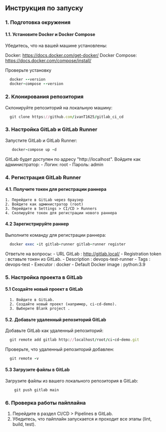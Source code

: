 <h2>Инструкция по запуску</h2>

<h3>1. Подготовка окружения</h3>

<h4>1.1. Установите Docker и Docker Compose</h4>
  Убедитесь, что на вашей машине установлены:

  Docker: https://docs.docker.com/get-docker/
  Docker Compose: https://docs.docker.com/compose/install/

  Проверьте установку
  ```ruby
    docker --version
    docker-compose --version
  ```

<h3>2. Клонирования репозитория</h3>
  Склонируйте репозиторий на локальную машину:
  
  ```ruby
    git clone https://github.com/ivanT1625/gitlab_ci_cd
  ```
      
<h3>3. Настройка GitLab и GitLab Runner</h3>
  Запустите GitLab и GitLab Runner:
    
   ```ruby
      docker-compose up -d
   ```
    
  GitLab будет доступен по адресу "http://localhost". Войдите как администратор:
       - Логин: root
       - Пароль: admin
       
<h3>4. Регистрация GitLab Runner</h3>
  <h4>4.1. Получите токен для регистрации раннера</h4>
  
    1. Перейдите в GitLab через браузер
    2. Войдите как администратор (root)
    3. Перейдите в Settings > CI/CD > Runners
    4. Скопируйте токен для регистрации нового раннера

  <h4>4.2 Зарегистрируйте раннер</h4>
    Выполните команду для регистрации раннера:
    
  ```ruby
    docker exec -it gitlab-runner gitlab-runner register
  ```
  Ответьте на вопросы:
      - URL GitLab : http://gitlab.local/
      - Registration token : вставьте токен из GitLab.
      - Description : devops-test-runner
      - Tags : devops-test
      - Executor : docker
      - Default Docker image : python:3.9
      
<h3>5. Настройка проекта в GitLab</h3>
  <h4>5.1 Создайте новый проект в GitLab</h4>
  
      1. Войдите в GitLab.
      2. Создайте новый проект (например, ci-cd-demo).
      3. Выберите Blank project .
      
  <h4>5.2. Добавьте удаленный репозиторий GitLab</h4>
      Добавьте GitLab как удаленный репозиторий:
      
  ```ruby
    git remote add gitlab http://localhost/root/ci-cd-demo.git
  ```
      
  Проверьте, что удаленный репозиторий добавлен:
    
  ```ruby
    git remote -v
  ```

  <h4>5.3 Загрузите файлы в GitLab</h4>
      Загрузите файлы из вашего локального репозитория в GitLab:
      
  ```ruby
      git push gitlab main
  ```
<h3>6. Проверка работы пайплайна</h3>

  1. Перейдите в раздел CI/CD > Pipelines в GitLab.
  2. Убедитесь, что пайплайн запускается и проходит все этапы (lint, build, test).
  

